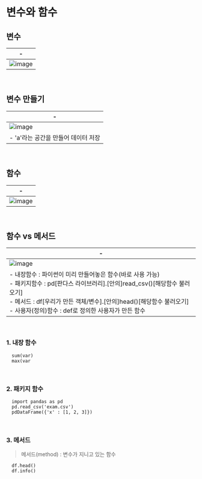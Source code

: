 # 변수와 함수
변수
---
|-|
|-|
|![image](https://github.com/user-attachments/assets/c1b910ce-a8df-4cf7-acc9-aca950c4721b)|

<br>

변수 만들기
---
|-|
|-|
|![image](https://github.com/user-attachments/assets/c9be7373-f99f-475d-bcd2-55adc51eef99)|
|- 'a'라는 공간을 만들어 데이터 저장|

<br>

함수
---
|-|
|-|
|![image](https://github.com/user-attachments/assets/0f3928b6-a44a-4b80-9b5f-362f417b445a)|

<br>

함수 vs 메서드
---
|-|
|-|
|![image](https://github.com/user-attachments/assets/7efa0479-7fa6-4fa9-aac7-6a562401ff34)|
|- 내장함수 : 파이썬이 미리 만들어놓은 함수(바로 사용 가능) <br> - 패키지함수 : pd[판다스 라이브러리].[안의]read_csv()[해당함수 불러오기] <br> - 메서드 : df[우리가 만든 객체/변수].[안의]head()[해당함수 불러오기] <br> - 사용자(정의)함수 : def로 정의한 사용자가 만든 함수 |

<br>

### 1. 내장 함수
```
  sum(var)
  max(var
```

<br>

### 2. 패키지 함수
```
  import pandas as pd
  pd.read_csv('exam.csv')
  pdDataFrame({'x' : [1, 2, 3]})
```

<br>

### 3. 메서드
> 메서드(method) : 변수가 지니고 있는 함수
```
  df.head()
  df.info()
```

<br>
